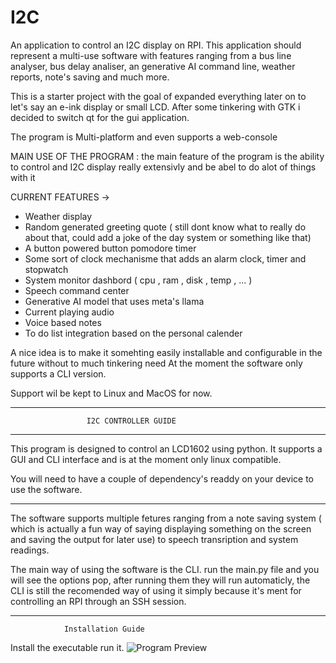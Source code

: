 # I2C

An application to control an I2C display on RPI.
This application should represent a multi-use software with features ranging from a bus line analyser, bus delay analiser, an generative AI command line, weather reports, note's saving and much more.

This is a starter project with the goal of expanded everything later on to let's say an e-ink display or small LCD.
After some tinkering with GTK i decided to switch qt for the gui application.

The program is Multi-platform and even supports a web-console

MAIN USE OF THE PROGRAM :
the main feature of the program is the ability to control and I2C display really extensivly and be abel to do alot of things with it

CURRENT FEATURES ->

-   Weather display
-   Random generated greeting quote ( still dont know what to really do about that, could add a joke of the day system or something like that)
-   A button powered button pomodore timer
-   Some sort of clock mechanisme that adds an alarm clock, timer and stopwatch
-   System monitor dashbord ( cpu , ram , disk , temp , ... )
-   Speech command center
-   Generative AI model that uses meta's llama
-   Current playing audio
-   Voice based notes
-   To do list integration based on the personal calender

A nice idea is to make it somehting easily installable and configurable in the future without to much tinkering need
At the moment the software only supports a CLI version.

Support wil be kept to Linux and MacOS for now.

---

                     I2C CONTROLLER GUIDE

---

This program is designed to control an LCD1602 using python. It supports
a GUI and CLI interface and is at the moment only linux compatible.

You will need to have a couple of dependency's readdy on your device to use the software.

---

The software supports multiple fetures ranging from a note saving system ( which is actually a fun way of saying displaying something on the screen and saving the output for later use) to speech transription and system readings.

The main way of using the software is the CLI. run the main.py file and you will see the options pop, after running them they will run automaticly, the CLI is still the recomended way of using it simply because it's ment for controlling an RPI through an SSH session.

---

                Installation Guide

Install the executable run it.
![Program Preview](https://github.com/nasrlol/I2C/preview.png)
